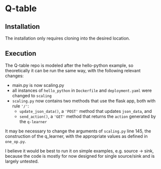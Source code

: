 # Q-table

## Installation

The installation only requires cloning into the desired location.

## Execution

The Q-table repo is modeled after the hello-python example, so theoretically it can be run the same way, with the following relevant changes:

* main.py is now scaling.py
* all instances of `hello_python` in `Dockerfile` and `deployment.yaml` were changed to `scaling`
* `scaling.py` now contains two methods that use the flask app, both with rule `'/'`:
    * `update_json_data()`, a `'POST'` method that updates `json_data`, and
    * `send_action()`, a `'GET'` method that returns the `action` generated by the `q-learner`

It may be necessary to change the arguments of `scaling.py` line 145, the construction of the q_learner, with the appropriate values as defined in `one_op.py`.

I believe it would be best to run it on simple examples, e.g. source $\to$ sink, because the code is mostly for now designed for single source/sink and is largely untested.